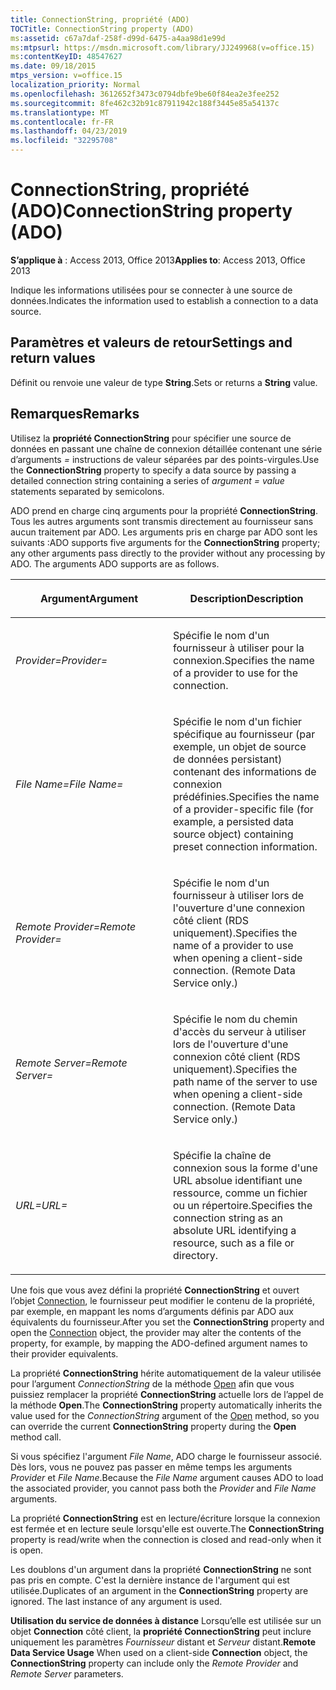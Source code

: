 ```yaml
---
title: ConnectionString, propriété (ADO)
TOCTitle: ConnectionString property (ADO)
ms:assetid: c67a7daf-258f-d99d-6475-a4aa98d1e99d
ms:mtpsurl: https://msdn.microsoft.com/library/JJ249968(v=office.15)
ms:contentKeyID: 48547627
ms.date: 09/18/2015
mtps_version: v=office.15
localization_priority: Normal
ms.openlocfilehash: 3612652f3473c0794dbfe9be60f84ea2e3fee252
ms.sourcegitcommit: 8fe462c32b91c87911942c188f3445e85a54137c
ms.translationtype: MT
ms.contentlocale: fr-FR
ms.lasthandoff: 04/23/2019
ms.locfileid: "32295708"
---
```

# <a name="connectionstring-property-ado"></a><span data-ttu-id="d60c5-102">ConnectionString, propriété (ADO)</span><span class="sxs-lookup"><span data-stu-id="d60c5-102">ConnectionString property (ADO)</span></span>


<span data-ttu-id="d60c5-103">**S’applique à** : Access 2013, Office 2013</span><span class="sxs-lookup"><span data-stu-id="d60c5-103">**Applies to**: Access 2013, Office 2013</span></span>

<span data-ttu-id="d60c5-104">Indique les informations utilisées pour se connecter à une source de données.</span><span class="sxs-lookup"><span data-stu-id="d60c5-104">Indicates the information used to establish a connection to a data source.</span></span>

## <a name="settings-and-return-values"></a><span data-ttu-id="d60c5-105">Paramètres et valeurs de retour</span><span class="sxs-lookup"><span data-stu-id="d60c5-105">Settings and return values</span></span>

<span data-ttu-id="d60c5-106">Définit ou renvoie une valeur de type **String**.</span><span class="sxs-lookup"><span data-stu-id="d60c5-106">Sets or returns a **String** value.</span></span>

## <a name="remarks"></a><span data-ttu-id="d60c5-107">Remarques</span><span class="sxs-lookup"><span data-stu-id="d60c5-107">Remarks</span></span>

<span data-ttu-id="d60c5-108">Utilisez la **propriété ConnectionString** pour spécifier une source de données en passant une chaîne de connexion détaillée contenant une série d’arguments  *=* instructions de valeur séparées par des points-virgules.</span><span class="sxs-lookup"><span data-stu-id="d60c5-108">Use the **ConnectionString** property to specify a data source by passing a detailed connection string containing a series of *argument* *= value* statements separated by semicolons.</span></span>

<span data-ttu-id="d60c5-p101">ADO prend en charge cinq arguments pour la propriété **ConnectionString**. Tous les autres arguments sont transmis directement au fournisseur sans aucun traitement par ADO. Les arguments pris en charge par ADO sont les suivants :</span><span class="sxs-lookup"><span data-stu-id="d60c5-p101">ADO supports five arguments for the **ConnectionString** property; any other arguments pass directly to the provider without any processing by ADO. The arguments ADO supports are as follows.</span></span>

<table>
<colgroup>
<col style="width: 50%" />
<col style="width: 50%" />
</colgroup>
<thead>
<tr class="header">
<th><p><span data-ttu-id="d60c5-111">Argument</span><span class="sxs-lookup"><span data-stu-id="d60c5-111">Argument</span></span></p></th>
<th><p><span data-ttu-id="d60c5-112">Description</span><span class="sxs-lookup"><span data-stu-id="d60c5-112">Description</span></span></p></th>
</tr>
</thead>
<tbody>
<tr class="odd">
<td><p><span data-ttu-id="d60c5-113"><em>Provider=</em></span><span class="sxs-lookup"><span data-stu-id="d60c5-113"><em>Provider=</em></span></span></p></td>
<td><p><span data-ttu-id="d60c5-114">Spécifie le nom d'un fournisseur à utiliser pour la connexion.</span><span class="sxs-lookup"><span data-stu-id="d60c5-114">Specifies the name of a provider to use for the connection.</span></span></p></td>
</tr>
<tr class="even">
<td><p><span data-ttu-id="d60c5-115"><em>File Name=</em></span><span class="sxs-lookup"><span data-stu-id="d60c5-115"><em>File Name=</em></span></span></p></td>
<td><p><span data-ttu-id="d60c5-116">Spécifie le nom d'un fichier spécifique au fournisseur (par exemple, un objet de source de données persistant) contenant des informations de connexion prédéfinies.</span><span class="sxs-lookup"><span data-stu-id="d60c5-116">Specifies the name of a provider-specific file (for example, a persisted data source object) containing preset connection information.</span></span></p></td>
</tr>
<tr class="odd">
<td><p><span data-ttu-id="d60c5-117"><em>Remote Provider=</em></span><span class="sxs-lookup"><span data-stu-id="d60c5-117"><em>Remote Provider=</em></span></span></p></td>
<td><p><span data-ttu-id="d60c5-p102">Spécifie le nom d'un fournisseur à utiliser lors de l'ouverture d'une connexion côté client (RDS uniquement).</span><span class="sxs-lookup"><span data-stu-id="d60c5-p102">Specifies the name of a provider to use when opening a client-side connection. (Remote Data Service only.)</span></span></p></td>
</tr>
<tr class="even">
<td><p><span data-ttu-id="d60c5-120"><em>Remote Server=</em></span><span class="sxs-lookup"><span data-stu-id="d60c5-120"><em>Remote Server=</em></span></span></p></td>
<td><p><span data-ttu-id="d60c5-p103">Spécifie le nom du chemin d'accès du serveur à utiliser lors de l'ouverture d'une connexion côté client (RDS uniquement).</span><span class="sxs-lookup"><span data-stu-id="d60c5-p103">Specifies the path name of the server to use when opening a client-side connection. (Remote Data Service only.)</span></span></p></td>
</tr>
<tr class="odd">
<td><p><span data-ttu-id="d60c5-123"><em>URL=</em></span><span class="sxs-lookup"><span data-stu-id="d60c5-123"><em>URL=</em></span></span></p></td>
<td><p><span data-ttu-id="d60c5-124">Spécifie la chaîne de connexion sous la forme d'une URL absolue identifiant une ressource, comme un fichier ou un répertoire.</span><span class="sxs-lookup"><span data-stu-id="d60c5-124">Specifies the connection string as an absolute URL identifying a resource, such as a file or directory.</span></span></p></td>
</tr>
</tbody>
</table>


<span data-ttu-id="d60c5-125">Une fois que vous avez défini la propriété **ConnectionString** et ouvert l’objet [Connection](connection-object-ado.md), le fournisseur peut modifier le contenu de la propriété, par exemple, en mappant les noms d’arguments définis par ADO aux équivalents du fournisseur.</span><span class="sxs-lookup"><span data-stu-id="d60c5-125">After you set the **ConnectionString** property and open the [Connection](connection-object-ado.md) object, the provider may alter the contents of the property, for example, by mapping the ADO-defined argument names to their provider equivalents.</span></span>

<span data-ttu-id="d60c5-126">La propriété **ConnectionString** hérite automatiquement de la valeur utilisée pour l’argument *ConnectionString* de la méthode [Open](open-method-ado-connection.md) afin que vous puissiez remplacer la propriété **ConnectionString** actuelle lors de l’appel de la méthode **Open**.</span><span class="sxs-lookup"><span data-stu-id="d60c5-126">The **ConnectionString** property automatically inherits the value used for the *ConnectionString* argument of the [Open](open-method-ado-connection.md) method, so you can override the current **ConnectionString** property during the **Open** method call.</span></span>

<span data-ttu-id="d60c5-127">Si vous spécifiez l'argument *File Name*, ADO charge le fournisseur associé. Dès lors, vous ne pouvez pas passer en même temps les arguments *Provider* et *File Name*.</span><span class="sxs-lookup"><span data-stu-id="d60c5-127">Because the *File Name* argument causes ADO to load the associated provider, you cannot pass both the *Provider* and *File Name* arguments.</span></span>

<span data-ttu-id="d60c5-128">La propriété **ConnectionString** est en lecture/écriture lorsque la connexion est fermée et en lecture seule lorsqu'elle est ouverte.</span><span class="sxs-lookup"><span data-stu-id="d60c5-128">The **ConnectionString** property is read/write when the connection is closed and read-only when it is open.</span></span>

<span data-ttu-id="d60c5-p104">Les doublons d'un argument dans la propriété **ConnectionString** ne sont pas pris en compte. C'est la dernière instance de l'argument qui est utilisée.</span><span class="sxs-lookup"><span data-stu-id="d60c5-p104">Duplicates of an argument in the **ConnectionString** property are ignored. The last instance of any argument is used.</span></span>

<span data-ttu-id="d60c5-131">**Utilisation du service de données à distance** Lorsqu’elle est utilisée sur un objet **Connection** côté client, la **propriété ConnectionString** peut inclure uniquement les paramètres *Fournisseur* distant et *Serveur* distant.</span><span class="sxs-lookup"><span data-stu-id="d60c5-131">**Remote Data Service Usage** When used on a client-side **Connection** object, the **ConnectionString** property can include only the *Remote Provider* and *Remote Server* parameters.</span></span>

